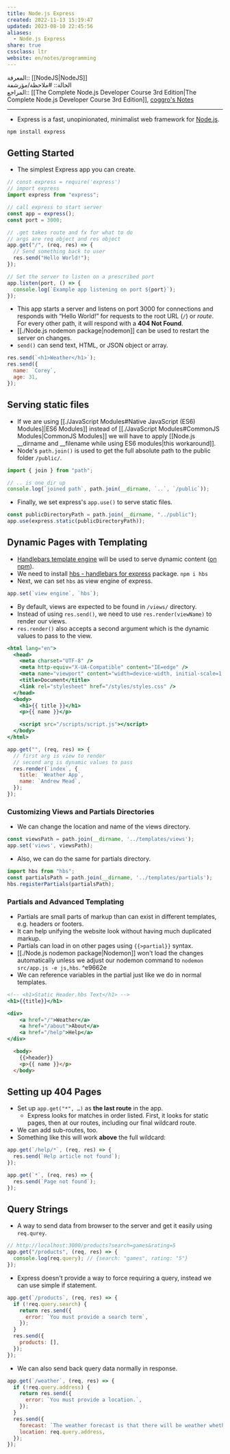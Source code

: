 ```yaml
---
title: Node.js Express
created: 2022-11-13 15:19:47
updated: 2023-08-10 22:45:56
aliases:
  - Node.js Express
share: true
cssclass: ltr
website: en/notes/programming
---
```


المعرفة:: [[NodeJS|NodeJS]]  
الحالة:: #ملاحظة/مؤرشفة  
المراجع:: [[The Complete Node.js Developer Course 3rd Edition|The Complete Node.js Developer Course 3rd Edition]], [coggro's Notes](https://github.com/coggro/node-notes-2021/tree/main/Section%20007)

---

- Express is a fast, unopinionated, minimalist web framework for [Node.js](http://nodejs.org/).

```bash
npm install express
```

## Getting Started

- The simplest Express app you can create.  

```js
// const express = require('express')
// import express
import express from "express";

// call express to start server
const app = express();
const port = 3000;

// .get takes route and fx for what to do
// args are req object and res object
app.get("/", (req, res) => {
  // Send something back to user
  res.send("Hello World!");
});

// Set the server to listen on a prescribed port
app.listen(port, () => {
  console.log(`Example app listening on port ${port}`);
});
```

- This app starts a server and listens on port 3000 for connections and responds with “Hello World!” for requests to the root URL (`/`) or *route*. For every other path, it will respond with a **404 Not Found**.
- [[./Node.js nodemon package|nodemon]] can be used to restart the server on changes.
- `send()` can send text, HTML, or JSON object or array.

```js
res.send(`<h1>Weather</h1>`);
res.send({
  name: `Corey`,
  age: 31,
});
```

## Serving static files

- If we are using [[./JavaScript Modules#Native JavaScript (ES6) Modules]|ES6 Modules]] instead of [[./JavaScript Modules#CommonJS Modules|CommonJS Modules]] we will have to apply [[Node.js __dirname and __filename while using ES6 modules|this workaround]].
- Node's `path.join()` is used to get the full absolute path to the public folder `/public/`.

```js
import { join } from "path";

// .. is one dir up
console.log(`joined path`, path.join(__dirname, `..`, `/public`));
```

- Finally, we set express's `app.use()` to serve static files.

```js
const publicDirectoryPath = path.join(__dirname, "../public");
app.use(express.static(publicDirectoryPath));
```

## Dynamic Pages with Templating

- [Handlebars template engine](https://handlebarsjs.com/) will be used to serve dynamic content ([on npm](https://www.npmjs.com/package/handlebars)).
- We need to install [hbs - handlebars for express](https://www.npmjs.com/package/hbs) package. `npm i hbs`
- Next, we can set `hbs` as view engine of express.

```js
app.set(`view engine`, `hbs`);
```

- By default, views are expected to be found in `/views/` directory.
- Instead of using `res.send()`, we need to use `res.render(viewName)` to render our views.
- `res.render()` also accepts a second argument which is the dynamic values to pass to the view.

```html:/views/index.hbs
<html lang="en">
  <head>
    <meta charset="UTF-8" />
    <meta http-equiv="X-UA-Compatible" content="IE=edge" />
    <meta name="viewport" content="width=device-width, initial-scale=1.0" />
    <title>Document</title>
    <link rel="stylesheet" href="/styles/styles.css" />
  </head>
  <body>
    <h1>{{ title }}</h1>
    <p>{{ name }}</p>

    <script src="/scripts/script.js"></script>
  </body>
</html>
```

```js
app.get("", (req, res) => {
  // first arg is view to render
  // second arg is dynamic values to pass
  res.render(`index`, {
    title: `Weather App`,
    name: `Andrew Mead`,
  });
});
```

### Customizing Views and Partials Directories

- We can change the location and name of the views directory.

```js
const viewsPath = path.join(__dirname, '../templates/views');
app.set('views', viewsPath);
```

- Also, we can do the same for partials directory.

```js
import hbs from "hbs";
const partialsPath = path.join(__dirname, '../templates/partials');
hbs.registerPartials(partialsPath);
```

### Partials and Advanced Templating

- Partials are small parts of markup than can exist in different templates, e.g. headers or footers.
- It can help unifying the website look without having much duplicated markup.
- Partials can load in on other pages using `{{>partial}}` syntax.
- [[./Node.js nodemon package|Nodemon]] won't load the changes automatically unless we adjust our nodemon command to `nodemon src/app.js -e js,hbs`. ^e9662e
- We can reference variables in the partial just like we do in normal templates.

```html:/templates/partials/header.hbs
<!-- <h1>Static Header.hbs Text</h1> -->
<h1>{{title}}</h1>

<div>
    <a href="/">Weather</a>
    <a href="/about">About</a>
    <a href="/help">Help</a>
</div>
```

```html
  <body>
    {{>header}}
    <p>{{ name }}</p>
  </body>
```

## Setting up 404 Pages

- Set up `app.get("*", …)` as **the last route** in the app.
  - Express looks for matches in order listed. First, it looks for static pages, then at our routes, including our final wildcard route.
- We can add sub-routes, too.
- Something like this will work **above** the full wildcard:

```js
app.get(`/help/*`, (req, res) => {
  res.send(`Help article not found`);
});

app.get(`*`, (req, res) => {
  res.send(`Page not found`);
});
```

## Query Strings

- A way to send data from browser to the server and get it easily using `req.qurey`.

```js
// http://localhost:3000/products?search=games&rating=5
app.get("/products", (req, res) => {
  console.log(req.query); // {search: "games", rating: "5"}
});
```

- Express doesn't provide a way to force requiring a query, instead we can use simple if statement.

```js
app.get(`/products`, (req, res) => {
  if (!req.query.search) {
    return res.send({
      error: `You must provide a search term`,
    });
  }
  res.send({
    products: [],
  });
});
```

- We can also send back query data normally in response.

```js
app.get(`/weather`, (req, res) => {
  if (!req.query.address) {
    return res.send({
      error: `You must provide a location.`,
    });
  }
  res.send({
    forecast: `The weather forecast is that there will be weather whether or not you can weather it.`,
    location: req.query.address,
  });
});
```
